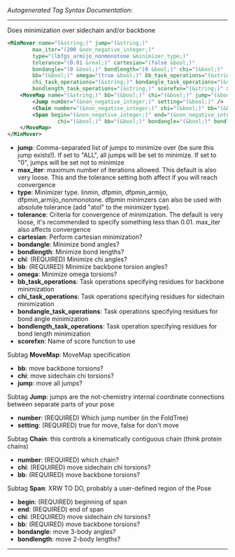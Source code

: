 <!-- THIS IS AN AUTOGENERATED FILE: Don't edit it directly, instead change the schema definition in the code itself. -->

_Autogenerated Tag Syntax Documentation:_

---
Does minimization over sidechain and/or backbone

```xml
<MinMover name="(&string;)" jump="(&string;)"
        max_iter="(200 &non_negative_integer;)"
        type="(lbfgs_armijo_nonmonotone &minimizer_type;)"
        tolerance="(0.01 &real;)" cartesian="(false &bool;)"
        bondangle="(0 &bool;)" bondlength="(0 &bool;)" chi="(&bool;)"
        bb="(&bool;)" omega="(true &bool;)" bb_task_operations="(&string;)"
        chi_task_operations="(&string;)" bondangle_task_operations="(&string;)"
        bondlength_task_operations="(&string;)" scorefxn="(&string;)" >
    <MoveMap name="(&string;)" bb="(&bool;)" chi="(&bool;)" jump="(&bool;)" >
        <Jump number="(&non_negative_integer;)" setting="(&bool;)" />
        <Chain number="(&non_negative_integer;)" chi="(&bool;)" bb="(&bool;)" />
        <Span begin="(&non_negative_integer;)" end="(&non_negative_integer;)"
                chi="(&bool;)" bb="(&bool;)" bondangle="(&bool;)" bondlength="(&bool;)" />
    </MoveMap>
</MinMover>
```

-   **jump**: Comma-separated list of jumps to minimize over (be sure this jump exists!). If set to "ALL", all jumps will be set to minimize. If set to "0", jumps will be set not to minimize
-   **max_iter**: maximum number of iterations allowed. This default is also very loose. This and the tolerance setting both affect if you will reach convergence
-   **type**: Minimizer type. linmin, dfpmin, dfpmin_armijo, dfpmin_armijo_nonmonotone. dfpmin minimzers can also be used with absolute tolerance (add "atol" to the minimizer type).
-   **tolerance**: Criteria for convergence of minimization. The default is very loose, it's recommended to specify something less than 0.01. max_iter also affects convergence
-   **cartesian**: Perform cartesian minimization?
-   **bondangle**: Minimize bond angles?
-   **bondlength**: Minimize bond lengths?
-   **chi**: (REQUIRED) Minimize chi angles?
-   **bb**: (REQUIRED) Minimize backbone torsion angles?
-   **omega**: Minimize omega torsions?
-   **bb_task_operations**: Task operations specifying residues for backbone minimization
-   **chi_task_operations**: Task operations specifying residues for sidechain minimization
-   **bondangle_task_operations**: Task operations specifying residues for bond angle minimization
-   **bondlength_task_operations**: Task operation specifying residues for bond length minimization
-   **scorefxn**: Name of score function to use


Subtag **MoveMap**:   MoveMap specification

-   **bb**: move backbone torsions?
-   **chi**: move sidechain chi torsions?
-   **jump**: move all jumps?


Subtag **Jump**:   jumps are the not-chemistry internal coordinate connections between separate parts of your pose

-   **number**: (REQUIRED) Which jump number (in the FoldTree)
-   **setting**: (REQUIRED) true for move, false for don't move

Subtag **Chain**:   this controls a kinematically contiguous chain (think protein chains)

-   **number**: (REQUIRED) which chain?
-   **chi**: (REQUIRED) move sidechain chi torsions?
-   **bb**: (REQUIRED) move backbone torsions?

Subtag **Span**:   XRW TO DO, probably a user-defined region of the Pose

-   **begin**: (REQUIRED) beginning of span
-   **end**: (REQUIRED) end of span
-   **chi**: (REQUIRED) move sidechain chi torsions?
-   **bb**: (REQUIRED) move backbone torsions?
-   **bondangle**: move 3-body angles?
-   **bondlength**: move 2-body lengths?

---
